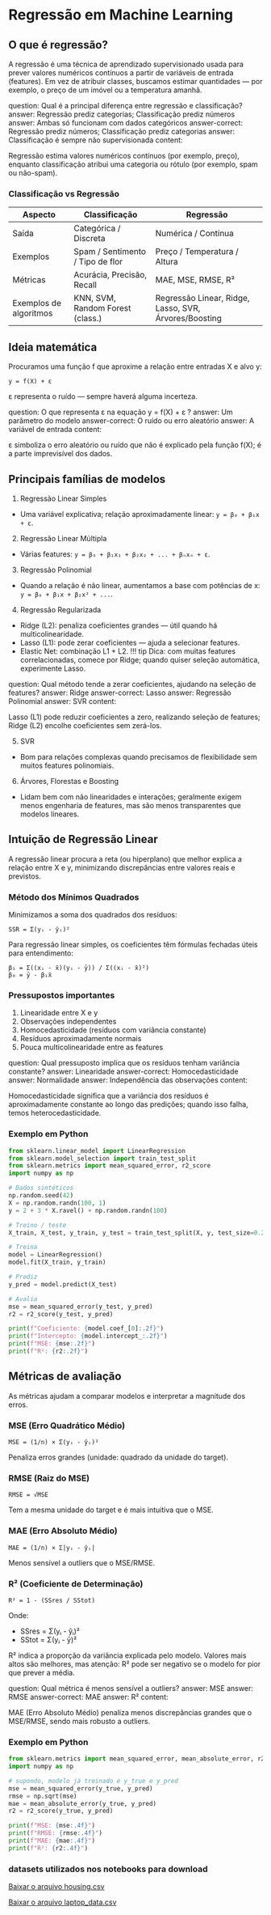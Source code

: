 
# Regressão em Machine Learning

## O que é regressão?

A regressão é uma técnica de aprendizado supervisionado usada para prever valores numéricos contínuos a partir de variáveis de entrada (features). Em vez de atribuir classes, buscamos estimar quantidades — por exemplo, o preço de um imóvel ou a temperatura amanhã.

<?quiz?>
question: Qual é a principal diferença entre regressão e classificação?
answer: Regressão prediz categorias; Classificação prediz números
answer: Ambas só funcionam com dados categóricos
answer-correct: Regressão prediz números; Classificação prediz categorias
answer: Classificação é sempre não supervisionada
content:

Regressão estima valores numéricos contínuos (por exemplo, preço), enquanto classificação atribui uma categoria ou rótulo (por exemplo, spam ou não-spam).
<?/quiz?>

### Classificação vs Regressão

| Aspecto | Classificação | Regressão |
|---------|---------------|-----------|
| Saída | Categórica / Discreta | Numérica / Contínua |
| Exemplos | Spam / Sentimento / Tipo de flor | Preço / Temperatura / Altura |
| Métricas | Acurácia, Precisão, Recall | MAE, MSE, RMSE, R² |
| Exemplos de algoritmos | KNN, SVM, Random Forest (class.) | Regressão Linear, Ridge, Lasso, SVR, Árvores/Boosting |


## Ideia matemática

Procuramos uma função f que aproxime a relação entre entradas X e alvo y:

```
y = f(X) + ε
```

ε representa o ruído — sempre haverá alguma incerteza.

<?quiz?>
question: O que representa ε na equação y = f(X) + ε ?
answer: Um parâmetro do modelo
answer-correct: O ruído ou erro aleatório
answer: A variável de entrada
content:

ε simboliza o erro aleatório ou ruído que não é explicado pela função f(X); é a parte imprevisível dos dados.
<?/quiz?>


## Principais famílias de modelos

1. Regressão Linear Simples
- Uma variável explicativa; relação aproximadamente linear: `y = β₀ + β₁x + ε`.

2. Regressão Linear Múltipla
- Várias features: `y = β₀ + β₁x₁ + β₂x₂ + ... + βₙxₙ + ε`.

3. Regressão Polinomial
- Quando a relação é não linear, aumentamos a base com potências de x: `y = β₀ + β₁x + β₂x² + ...`.

4. Regressão Regularizada
- Ridge (L2): penaliza coeficientes grandes — útil quando há multicolinearidade.
- Lasso (L1): pode zerar coeficientes — ajuda a selecionar features.
- Elastic Net: combinação L1 + L2.
!!! tip
    Dica: com muitas features correlacionadas, comece por Ridge; quando quiser seleção automática, experimente Lasso.

<?quiz?>
question: Qual método tende a zerar coeficientes, ajudando na seleção de features?
answer: Ridge
answer-correct: Lasso
answer: Regressão Polinomial
answer: SVR
content:

Lasso (L1) pode reduzir coeficientes a zero, realizando seleção de features; Ridge (L2) encolhe coeficientes sem zerá-los.
<?/quiz?>

5. SVR
- Bom para relações complexas quando precisamos de flexibilidade sem muitos features polinomiais.

6. Árvores, Florestas e Boosting
- Lidam bem com não linearidades e interações; geralmente exigem menos engenharia de features, mas são menos transparentes que modelos lineares.


## Intuição de Regressão Linear

A regressão linear procura a reta (ou hiperplano) que melhor explica a relação entre X e y, minimizando discrepâncias entre valores reais e previstos.

### Método dos Mínimos Quadrados

Minimizamos a soma dos quadrados dos resíduos:

```
SSR = Σ(yᵢ - ŷᵢ)²
```

Para regressão linear simples, os coeficientes têm fórmulas fechadas úteis para entendimento:

```
β₁ = Σ((xᵢ - x̄)(yᵢ - ȳ)) / Σ((xᵢ - x̄)²)
β₀ = ȳ - β₁x̄
```

### Pressupostos importantes

1. Linearidade entre X e y
2. Observações independentes
3. Homocedasticidade (resíduos com variância constante)
4. Resíduos aproximadamente normais
5. Pouca multicolinearidade entre as features


<?quiz?>
question: Qual pressuposto implica que os resíduos tenham variância constante?
answer: Linearidade
answer-correct: Homocedasticidade
answer: Normalidade
answer: Independência das observações
content:

Homocedasticidade significa que a variância dos resíduos é aproximadamente constante ao longo das predições; quando isso falha, temos heterocedasticidade.
<?/quiz?>

### Exemplo em Python

```python
from sklearn.linear_model import LinearRegression
from sklearn.model_selection import train_test_split
from sklearn.metrics import mean_squared_error, r2_score
import numpy as np

# Dados sintéticos
np.random.seed(42)
X = np.random.randn(100, 1)
y = 2 + 3 * X.ravel() + np.random.randn(100)

# Treino / teste
X_train, X_test, y_train, y_test = train_test_split(X, y, test_size=0.2, random_state=42)

# Treina
model = LinearRegression()
model.fit(X_train, y_train)

# Prediz
y_pred = model.predict(X_test)

# Avalia
mse = mean_squared_error(y_test, y_pred)
r2 = r2_score(y_test, y_pred)

print(f"Coeficiente: {model.coef_[0]:.2f}")
print(f"Intercepto: {model.intercept_:.2f}")
print(f"MSE: {mse:.2f}")
print(f"R²: {r2:.2f}")
```


## Métricas de avaliação 

As métricas ajudam a comparar modelos e interpretar a magnitude dos erros.

### MSE (Erro Quadrático Médio)

```
MSE = (1/n) × Σ(yᵢ - ŷᵢ)²
```

Penaliza erros grandes (unidade: quadrado da unidade do target).

### RMSE (Raiz do MSE)

```
RMSE = √MSE
```

Tem a mesma unidade do target e é mais intuitiva que o MSE.

### MAE (Erro Absoluto Médio)

```
MAE = (1/n) × Σ|yᵢ - ŷᵢ|
```

Menos sensível a outliers que o MSE/RMSE.

### R² (Coeficiente de Determinação)

```
R² = 1 - (SSres / SStot)
```

Onde:
- SSres = Σ(yᵢ - ŷᵢ)²
- SStot = Σ(yᵢ - ȳ)²

R² indica a proporção da variância explicada pelo modelo. Valores mais altos são melhores, mas atenção: R² pode ser negativo se o modelo for pior que prever a média.


<?quiz?>
question: Qual métrica é menos sensível a outliers?
answer: MSE
answer: RMSE
answer-correct: MAE
answer: R²
content:

MAE (Erro Absoluto Médio) penaliza menos discrepâncias grandes que o MSE/RMSE, sendo mais robusto a outliers.
<?/quiz?>

### Exemplo em Python

```python
from sklearn.metrics import mean_squared_error, mean_absolute_error, r2_score
import numpy as np

# supondo, modelo já treinado e y_true e y_pred 
mse = mean_squared_error(y_true, y_pred)
rmse = np.sqrt(mse)
mae = mean_absolute_error(y_true, y_pred)
r2 = r2_score(y_true, y_pred)

print(f"MSE: {mse:.4f}")
print(f"RMSE: {rmse:.4f}")
print(f"MAE: {mae:.4f}")
print(f"R²: {r2:.4f}")
```

### datasets utilizados nos notebooks para download 

<a href="housing.csv" download>Baixar o arquivo housing.csv</a>

<a href="laptop_data.csv" download>Baixar o arquivo laptop_data.csv</a>